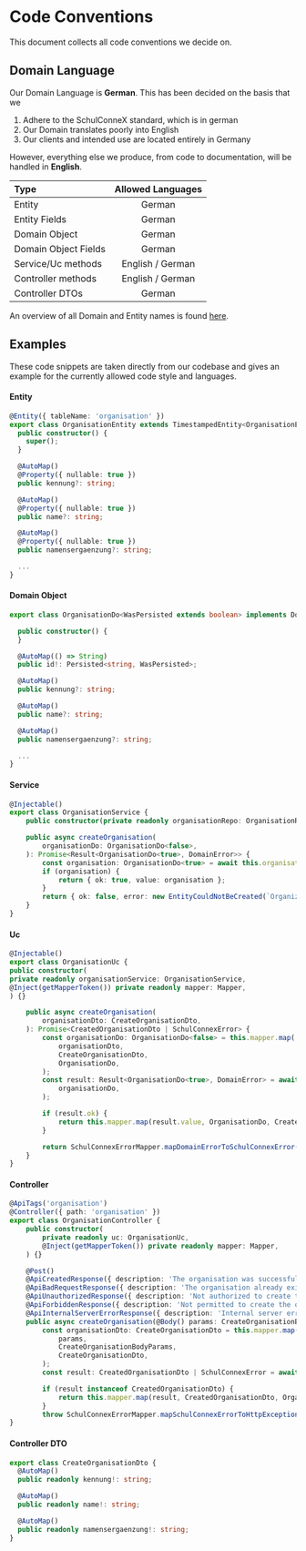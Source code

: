 # Code Conventions
This document collects all code conventions we decide on.



## Domain Language

Our Domain Language is **German**. This has been decided on the basis that we
1. Adhere to the SchulConneX standard, which is in german
2. Our Domain translates poorly into English
3. Our clients and intended use are located entirely in Germany

However, everything else we produce, from code to documentation,
will be handled in **English**.

| Type                 | Allowed Languages |
|:---------------------|:-----------------:|
| Entity               |      German       |
| Entity Fields        |      German       |
| Domain Object        |      German       |
| Domain Object Fields |      German       |
| Service/Uc methods   | English / German  |
| Controller methods   | English / German  |
| Controller DTOs      |      German       |

An overview of all Domain and Entity names is found [here](https://docs.dbildungscloud.de/x/fAMGDw).

## Examples

These code snippets are taken directly from our codebase and
gives an example for the currently allowed code style and languages.

#### Entity
```typescript
@Entity({ tableName: 'organisation' })
export class OrganisationEntity extends TimestampedEntity<OrganisationEntity, 'id'> {
  public constructor() {
    super();
  }

  @AutoMap()
  @Property({ nullable: true })
  public kennung?: string;

  @AutoMap()
  @Property({ nullable: true })
  public name?: string;

  @AutoMap()
  @Property({ nullable: true })
  public namensergaenzung?: string;

  ...
}
```

#### Domain Object
```typescript
export class OrganisationDo<WasPersisted extends boolean> implements DoBase<WasPersisted> {

  public constructor() {
  }

  @AutoMap(() => String)
  public id!: Persisted<string, WasPersisted>;

  @AutoMap()
  public kennung?: string;

  @AutoMap()
  public name?: string;

  @AutoMap()
  public namensergaenzung?: string;

  ...
}
```
#### Service
```typescript
@Injectable()
export class OrganisationService {
    public constructor(private readonly organisationRepo: OrganisationRepo) {}

    public async createOrganisation(
        organisationDo: OrganisationDo<false>,
    ): Promise<Result<OrganisationDo<true>, DomainError>> {
        const organisation: OrganisationDo<true> = await this.organisationRepo.save(organisationDo);
        if (organisation) {
            return { ok: true, value: organisation };
        }
        return { ok: false, error: new EntityCouldNotBeCreated(`Organization could not be created`) };
    }
}
```
#### Uc
```typescript
@Injectable()
export class OrganisationUc {
public constructor(
private readonly organisationService: OrganisationService,
@Inject(getMapperToken()) private readonly mapper: Mapper,
) {}

    public async createOrganisation(
        organisationDto: CreateOrganisationDto,
    ): Promise<CreatedOrganisationDto | SchulConnexError> {
        const organisationDo: OrganisationDo<false> = this.mapper.map(
            organisationDto,
            CreateOrganisationDto,
            OrganisationDo,
        );
        const result: Result<OrganisationDo<true>, DomainError> = await this.organisationService.createOrganisation(
            organisationDo,
        );

        if (result.ok) {
            return this.mapper.map(result.value, OrganisationDo, CreatedOrganisationDto);
        }

        return SchulConnexErrorMapper.mapDomainErrorToSchulConnexError(result.error);
    }
}
```

#### Controller
```typescript
@ApiTags('organisation')
@Controller({ path: 'organisation' })
export class OrganisationController {
    public constructor(
        private readonly uc: OrganisationUc,
        @Inject(getMapperToken()) private readonly mapper: Mapper,
    ) {}

    @Post()
    @ApiCreatedResponse({ description: 'The organisation was successfully created.' })
    @ApiBadRequestResponse({ description: 'The organisation already exists.' })
    @ApiUnauthorizedResponse({ description: 'Not authorized to create the organisation.' })
    @ApiForbiddenResponse({ description: 'Not permitted to create the organisation.' })
    @ApiInternalServerErrorResponse({ description: 'Internal server error while creating the organisation.' })
    public async createOrganisation(@Body() params: CreateOrganisationBodyParams): Promise<OrganisationResponse> {
        const organisationDto: CreateOrganisationDto = this.mapper.map(
            params,
            CreateOrganisationBodyParams,
            CreateOrganisationDto,
        );
        const result: CreatedOrganisationDto | SchulConnexError = await this.uc.createOrganisation(organisationDto);

        if (result instanceof CreatedOrganisationDto) {
            return this.mapper.map(result, CreatedOrganisationDto, OrganisationResponse);
        }
        throw SchulConnexErrorMapper.mapSchulConnexErrorToHttpException(result);
}
```
#### Controller DTO
```typescript
export class CreateOrganisationDto {
  @AutoMap()
  public readonly kennung!: string;

  @AutoMap()
  public readonly name!: string;

  @AutoMap()
  public readonly namensergaenzung!: string;
}
```
